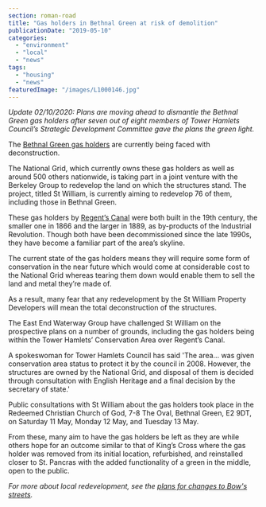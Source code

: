 ```yaml
---
section: roman-road
title: "Gas holders in Bethnal Green at risk of demolition"
publicationDate: "2019-05-10"
categories: 
  - "environment"
  - "local"
  - "news"
tags: 
  - "housing"
  - "news"
featuredImage: "/images/L1000146.jpg"
---
```


_Update 02/10/2020: Plans are moving ahead to dismantle the Bethnal Green gas holders after seven out of eight members of Tower Hamlets Council’s Strategic Development Committee gave the plans the green light._

The [Bethnal Green gas holders](https://spitalfieldslife.com/2019/05/09/the-fate-of-the-bethnal-green-gasometers/) are currently being faced with deconstruction.  

The National Grid, which currently owns these gas holders as well as around 500 others nationwide, is taking part in a joint venture with the Berkeley Group to redevelop the land on which the structures stand. The project, titled St William, is currently aiming to redevelop 76 of them, including those in Bethnal Green.  

These gas holders by [Regent’s Canal](https://romanroadlondon.com/regents-canal-what-to-see-do-guide/) were both built in the 19th century, the smaller one in 1866 and the larger in 1889, as by-products of the Industrial Revolution. Though both have been decommissioned since the late 1990s, they have become a familiar part of the area’s skyline.  

The current state of the gas holders means they will require some form of conservation in the near future which would come at considerable cost to the National Grid whereas tearing them down would enable them to sell the land and metal they’re made of.

As a result, many fear that any redevelopment by the St William Property Developers will mean the total deconstruction of the structures.  

The East End Waterway Group have challenged St William on the prospective plans on a number of grounds, including the gas holders being within the Tower Hamlets’ Conservation Area over Regent’s Canal.

A spokeswoman for Tower Hamlets Council has said 'The area… was given conservation area status to protect it by the council in 2008. However, the structures are owned by the National Grid, and disposal of them is decided through consultation with English Heritage and a final decision by the secretary of state.'  

Public consultations with St William about the gas holders took place in the Redeemed Christian Church of God, 7-8 The Oval, Bethnal Green, E2 9DT, on Saturday 11 May, Monday 12 May, and Tuesday 13 May.  

From these, many aim to have the gas holders be left as they are while others hope for an outcome similar to that of King’s Cross where the gas holder was removed from its initial location, refurbished, and reinstalled closer to St. Pancras with the added functionality of a green in the middle, open to the public.

_For more about local redevelopment, see the_ [_plans for changes to Bow's streets_](https://romanroadlondon.com/tfl-plans-3-million-transformation-bow-roman-road/)_._
